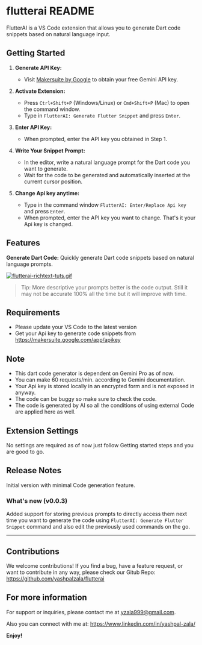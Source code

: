 # flutterai README

FlutterAI is a VS Code extension that allows you to generate Dart code snippets based on natural language input. 



## Getting Started

1. **Generate API Key:**
   - Visit [Makersuite by Google](https://makersuite.google.com/) to obtain your free Gemini API key.

2. **Activate Extension:**
   - Press `Ctrl+Shift+P` (Windows/Linux) or `Cmd+Shift+P` (Mac) to open the command window.
   - Type in `FlutterAI: Generate Flutter Snippet` and press `Enter`.

3. **Enter API Key:**
   - When prompted, enter the API key you obtained in Step 1.

4. **Write Your Snippet Prompt:**
   - In the editor, write a natural language prompt for the Dart code you want to generate.
   - Wait for the code to be generated and automatically inserted at the current cursor position.

5. **Change Api key anytime:**
   - Type in the command window `FlutterAI: Enter/Replace Api key` and press `Enter`.
   - When prompted, enter the API key you want to change. That's it your Api key is changed.
   



## Features

**Generate Dart Code:** Quickly generate Dart code snippets based on natural language prompts.

[![flutterai-richtext-tuts.gif](https://i.postimg.cc/xj38GPJN/flutterai-richtext-tuts.gif)](https://postimg.cc/YjjtMYxt)

> Tip: More descriptive your prompts better is the code output. 
Still it may not be accurate 100% all the time but it will improve with time.

## Requirements

 - Please update your VS Code to the latest version
 - Get your Api key to generate code snippets from https://makersuite.google.com/app/apikey

## Note
- This dart code generator is dependent on Gemini Pro as of now. 
- You can make 60 requests/min. according to Gemini documentation.
- Your Api key is stored locally in an encrypted form and is not exposed in anyway. 
- The code can be buggy so make sure to check the code.
- The code is generated by AI so all the conditions of using external Code are applied here as well.

## Extension Settings

No settings are required as of now just follow Getting started steps and you are good to go.

## Release Notes

Initial version with minimal Code generation feature.

### What's new (v0.0.3)

Added support for storing previous prompts to directly access them next time you want to generate the code using 
`FlutterAI: Generate Flutter Snippet` 
command and also edit the previously used commands on the go.



---

## Contributions

We welcome contributions! If you find a bug, have a feature request, or want to contribute in any way, please check our Gitub Repo: https://github.com/yashpalzala/flutterai

## For more information

For support or inquiries, please contact me at yzala999@gmail.com.

Also you can connect with me at: https://www.linkedin.com/in/yashpal-zala/

**Enjoy!**
